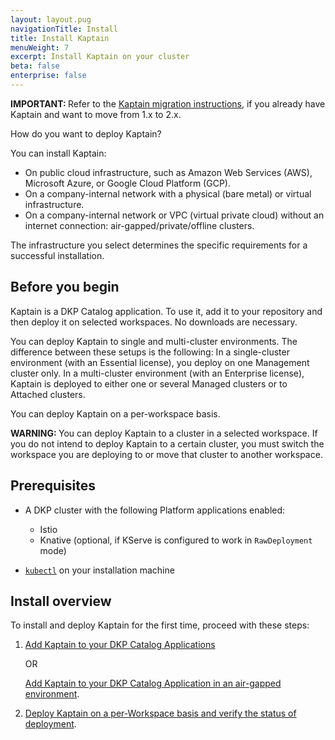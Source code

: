 ```yaml
---
layout: layout.pug
navigationTitle: Install
title: Install Kaptain
menuWeight: 7
excerpt: Install Kaptain on your cluster
beta: false
enterprise: false
---
```


<p class="message--important"><strong>IMPORTANT: </strong>Refer to the <a href="../migration">Kaptain migration instructions</a>, if you already have Kaptain and want to move from 1.x to 2.x.</p>

How do you want to deploy Kaptain?

You can install Kaptain:

- On public cloud infrastructure, such as Amazon Web Services (AWS), Microsoft Azure, or Google Cloud Platform (GCP).
- On a company-internal network with a physical (bare metal) or virtual infrastructure.
- On a company-internal network or VPC (virtual private cloud) without an internet connection: air-gapped/private/offline clusters.

The infrastructure you select determines the specific requirements for a successful installation.

## Before you begin

Kaptain is a DKP Catalog application. To use it, add it to your repository and then deploy it on selected workspaces. No downloads are necessary.

You can deploy Kaptain to single and multi-cluster environments. The difference between these setups is the following: In a single-cluster environment (with an Essential license), you deploy on one Management cluster only. In a multi-cluster environment (with an Enterprise license), Kaptain is deployed to either one or several Managed clusters or to Attached clusters.

You can deploy Kaptain on a per-workspace basis.

<p class="message--warning"><strong>WARNING: </strong>You can deploy Kaptain to a cluster in a selected workspace. If you do not intend to deploy Kaptain to a certain cluster, you must switch the workspace you are deploying to or move that cluster to another workspace.</p>

## Prerequisites

-   A DKP cluster with the following Platform applications enabled:

    - Istio
    - Knative (optional, if KServe is configured to work in `RawDeployment` mode)

-   [`kubectl`][kubectl] on your installation machine

## Install overview

To install and deploy Kaptain for the first time, proceed with these steps:

1.  [Add Kaptain to your DKP Catalog Applications][add_dkp]

    OR

    [Add Kaptain to your DKP Catalog Application in an air-gapped environment][add_air].

1.  [Deploy Kaptain on a per-Workspace basis and verify the status of deployment][deploy].

[kubectl]: https://kubernetes.io/docs/tasks/tools/#kubectl
[on-prem]: ./on-premise
[add_dkp]: dkp/
[add_air]: air-gapped-dkp
[deploy]: deploy-kaptain
